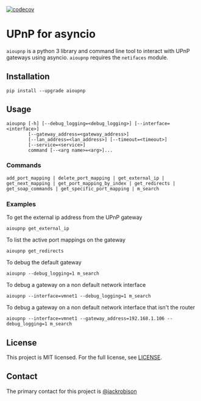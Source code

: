 [![codecov](https://codecov.io/gh/lbryio/aioupnp/branch/master/graph/badge.svg)](https://codecov.io/gh/lbryio/aioupnp)

# UPnP for asyncio

`aioupnp` is a python 3 library and command line tool to interact with UPnP gateways using asyncio. `aioupnp` requires the `netifaces` module.

## Installation

```
pip install --upgrade aioupnp
```

## Usage

```
aioupnp [-h] [--debug_logging=<debug_logging>] [--interface=<interface>]
        [--gateway_address=<gateway_address>]
        [--lan_address=<lan_address>] [--timeout=<timeout>]
        [--service=<service>]
        command [--<arg name>=<arg>]...
```

### Commands
    add_port_mapping | delete_port_mapping | get_external_ip | get_next_mapping | get_port_mapping_by_index | get_redirects | get_soap_commands | get_specific_port_mapping | m_search


### Examples

To get the external ip address from the UPnP gateway
    
    aioupnp get_external_ip
    
To list the active port mappings on the gateway

    aioupnp get_redirects
   
To debug the default gateway

    aioupnp --debug_logging=1 m_search

To debug a gateway on a non default network interface

    aioupnp --interface=vmnet1 --debug_logging=1 m_search

To debug a gateway on a non default network interface that isn't the router

    aioupnp --interface=vmnet1 --gateway_address=192.168.1.106 --debug_logging=1 m_search
    
## License

This project is MIT licensed. For the full license, see [LICENSE](LICENSE).

## Contact

The primary contact for this project is [@jackrobison](mailto:jack@lbry.io)
